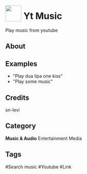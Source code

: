 # <img src="https://raw.githack.com/FortAwesome/Font-Awesome/master/svgs/solid/music.svg" card_color="#D81159" width="50" height="50" style="vertical-align:bottom"/> Yt Music
Play music from youtube

## About


## Examples
* "Play dua lipa one kiss"
* "Play some music"

## Credits
sn-levi

## Category
**Music & Audio**
Entertainment
Media

## Tags
#Search music
#Youtube
#Link

